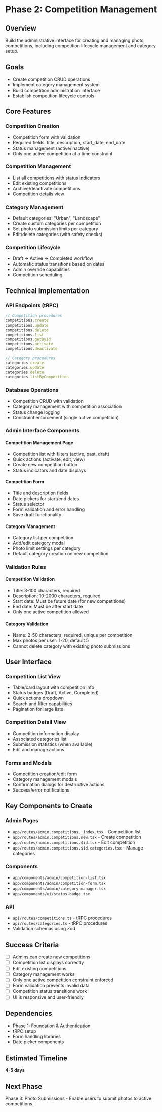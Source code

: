 # Phase 2: Competition Management

## Overview
Build the administrative interface for creating and managing photo competitions, including competition lifecycle management and category setup.

## Goals
- Create competition CRUD operations
- Implement category management system
- Build competition administration interface
- Establish competition lifecycle controls

## Core Features

### Competition Creation
- Competition form with validation
- Required fields: title, description, start_date, end_date
- Status management (active/inactive)
- Only one active competition at a time constraint

### Competition Management
- List all competitions with status indicators
- Edit existing competitions
- Archive/deactivate competitions
- Competition details view

### Category Management
- Default categories: "Urban", "Landscape"
- Create custom categories per competition
- Set photo submission limits per category
- Edit/delete categories (with safety checks)

### Competition Lifecycle
- Draft → Active → Completed workflow
- Automatic status transitions based on dates
- Admin override capabilities
- Competition scheduling

## Technical Implementation

### API Endpoints (tRPC)
```typescript
// Competition procedures
competitions.create
competitions.update
competitions.delete
competitions.list
competitions.getById
competitions.activate
competitions.deactivate

// Category procedures
categories.create
categories.update
categories.delete
categories.listByCompetition
```

### Database Operations
- Competition CRUD with validation
- Category management with competition association
- Status change logging
- Constraint enforcement (single active competition)

### Admin Interface Components

#### Competition Management Page
- Competition list with filters (active, past, draft)
- Quick actions (activate, edit, view)
- Create new competition button
- Status indicators and date displays

#### Competition Form
- Title and description fields
- Date pickers for start/end dates
- Status selector
- Form validation and error handling
- Save draft functionality

#### Category Management
- Category list per competition
- Add/edit category modal
- Photo limit settings per category
- Default category creation on new competition

### Validation Rules

#### Competition Validation
- Title: 3-100 characters, required
- Description: 10-2000 characters, required
- Start date: Must be future date (for new competitions)
- End date: Must be after start date
- Only one active competition allowed

#### Category Validation
- Name: 2-50 characters, required, unique per competition
- Max photos per user: 1-20, default 5
- Cannot delete category with existing photo submissions

## User Interface

### Competition List View
- Table/card layout with competition info
- Status badges (Draft, Active, Completed)
- Quick actions dropdown
- Search and filter capabilities
- Pagination for large lists

### Competition Detail View
- Competition information display
- Associated categories list
- Submission statistics (when available)
- Edit and manage actions

### Forms and Modals
- Competition creation/edit form
- Category management modals
- Confirmation dialogs for destructive actions
- Success/error notifications

## Key Components to Create

### Admin Pages
- `app/routes/admin.competitions._index.tsx` - Competition list
- `app/routes/admin.competitions.new.tsx` - Create competition
- `app/routes/admin.competitions.$id.tsx` - Edit competition
- `app/routes/admin.competitions.$id.categories.tsx` - Manage categories

### Components
- `app/components/admin/competition-list.tsx`
- `app/components/admin/competition-form.tsx`
- `app/components/admin/category-manager.tsx`
- `app/components/ui/status-badge.tsx`

### API
- `api/routes/competitions.ts` - tRPC procedures
- `api/routes/categories.ts` - tRPC procedures
- Validation schemas using Zod

## Success Criteria
- [ ] Admins can create new competitions
- [ ] Competition list displays correctly
- [ ] Edit existing competitions
- [ ] Category management works
- [ ] Only one active competition constraint enforced
- [ ] Form validation prevents invalid data
- [ ] Competition status transitions work
- [ ] UI is responsive and user-friendly

## Dependencies
- Phase 1: Foundation & Authentication
- tRPC setup
- Form handling libraries
- Date picker components

## Estimated Timeline
**4-5 days**

## Next Phase
Phase 3: Photo Submissions - Enable users to submit photos to active competitions.